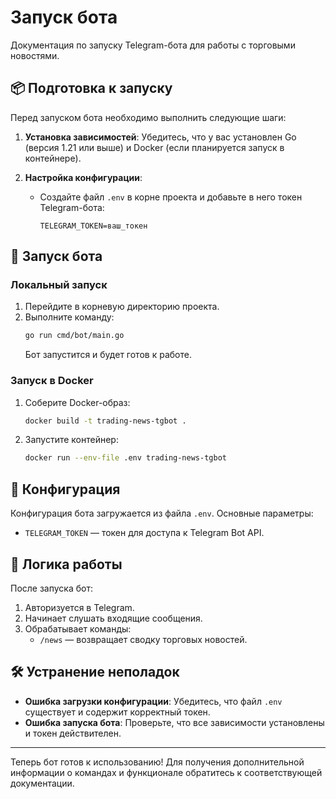 # Запуск бота

Документация по запуску Telegram-бота для работы с торговыми новостями.

## 📦 Подготовка к запуску

Перед запуском бота необходимо выполнить следующие шаги:

1. **Установка зависимостей**:
   Убедитесь, что у вас установлен Go (версия 1.21 или выше) и Docker (если планируется запуск в контейнере).

2. **Настройка конфигурации**:
   - Создайте файл `.env` в корне проекта и добавьте в него токен Telegram-бота:
     ```env
     TELEGRAM_TOKEN=ваш_токен
     ```

## 🚀 Запуск бота

### Локальный запуск
1. Перейдите в корневую директорию проекта.
2. Выполните команду:
   ```bash
   go run cmd/bot/main.go
   ```
   Бот запустится и будет готов к работе.

### Запуск в Docker
1. Соберите Docker-образ:
   ```bash
   docker build -t trading-news-tgbot .
   ```
2. Запустите контейнер:
   ```bash
   docker run --env-file .env trading-news-tgbot
   ```

## 🔧 Конфигурация
Конфигурация бота загружается из файла `.env`. Основные параметры:
- `TELEGRAM_TOKEN` — токен для доступа к Telegram Bot API.

## 📝 Логика работы
После запуска бот:
1. Авторизуется в Telegram.
2. Начинает слушать входящие сообщения.
3. Обрабатывает команды:
   - `/news` — возвращает сводку торговых новостей.

## 🛠️ Устранение неполадок
- **Ошибка загрузки конфигурации**: Убедитесь, что файл `.env` существует и содержит корректный токен.
- **Ошибка запуска бота**: Проверьте, что все зависимости установлены и токен действителен.

---

Теперь бот готов к использованию! Для получения дополнительной информации о командах и функционале обратитесь к соответствующей документации.